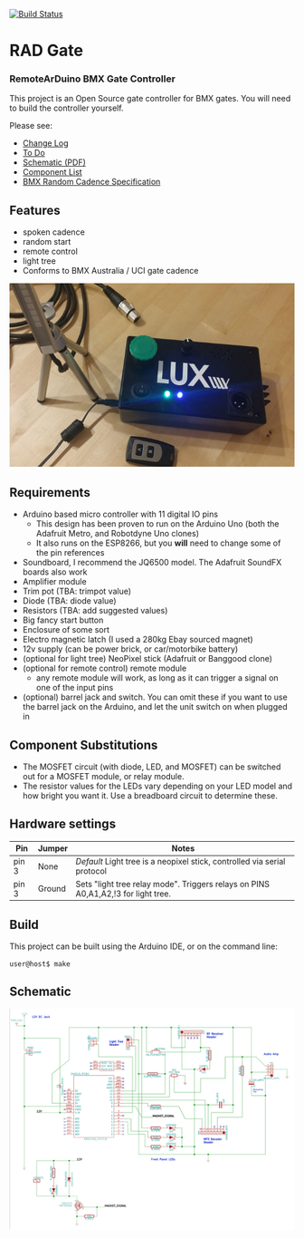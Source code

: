 [![Build Status](https://travis-ci.org/dfrencham/rad-gate.svg?branch=unittest)](https://travis-ci.org/dfrencham/rad-gate)

# RAD Gate
### RemoteArDuino BMX Gate Controller

This project is an Open Source gate controller for BMX gates. You will need to build the controller yourself.

Please see:

 - [Change Log](CHANGELOG.md)
 - [To Do](doc/ToDo.md)
 - [Schematic (PDF)](doc/schematic.pdf)
 - [Component List](doc/ComponentList.md)
 - [BMX Random Cadence Specification](doc/BMXCadence.md)

## Features

- spoken cadence
- random start
- remote control
- light tree
- Conforms to BMX Australia / UCI gate cadence

![Image of gate controller](doc/radgate.jpg)

## Requirements

- Arduino based micro controller with 11 digital IO pins
  - This design has been proven to run on the Arduino Uno (both the Adafruit Metro, and Robotdyne Uno clones)
  - It also runs on the ESP8266, but you **will** need to change some of the pin references
- Soundboard, I recommend the JQ6500 model. The Adafruit SoundFX boards also work
- Amplifier module
- Trim pot (TBA: trimpot value)
- Diode (TBA: diode value)
- Resistors (TBA: add suggested values)
- Big fancy start button
- Enclosure of some sort
- Electro magnetic latch (I used a 280kg Ebay sourced magnet)
- 12v supply (can be power brick, or car/motorbike battery)
- (optional for light tree) NeoPixel stick (Adafruit or Banggood clone)
- (optional for remote control) remote module
  - any remote module will work, as long as it can trigger a signal on one of the input pins
- (optional) barrel jack and switch. You can omit these if you want to use the barrel jack on the Arduino, and let the unit switch on when plugged in

## Component Substitutions

- The MOSFET circuit (with diode, LED, and MOSFET) can be switched out for a MOSFET module, or relay module.
- The resistor values for the LEDs vary depending on your LED model and how bright you want it. Use a breadboard circuit to determine these.

## Hardware settings

| Pin | Jumper | Notes |
| -------------------| -----|-------- |
| pin 3 | None | *Default* Light tree is a neopixel stick, controlled via serial protocol |
| pin 3 | Ground | Sets "light tree relay mode". Triggers relays on PINS A0,A1,A2,!3 for light tree. |

## Build

This project can be built using the Arduino IDE, or on the command line:

````
user@host$ make
````

## Schematic

![Image of gate controller schematic](doc/schematic.png)

